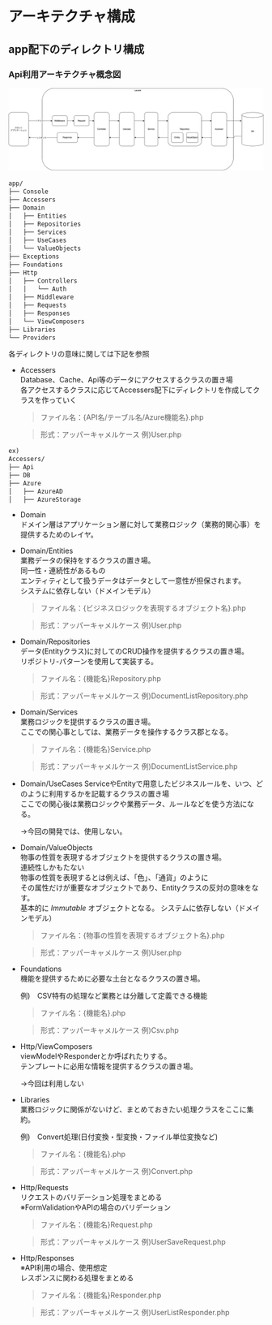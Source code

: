 # アーキテクチャ構成
## app配下のディレクトリ構成

### Api利用アーキテクチャ概念図
![概念図](./img/api.png)

```
app/
├── Console
├── Accessers
├── Domain
│   ├── Entities
│   ├── Repositories
│   ├── Services
│   ├── UseCases
│   └── ValueObjects
├── Exceptions
├── Foundations
├── Http
│   ├── Controllers
│   │   └── Auth
│   ├── Middleware
│   ├── Requests
│   ├── Responses
│   └── ViewComposers
├── Libraries
└── Providers
```

各ディレクトリの意味に関しては下記を参照

- Accessers  
  Database、Cache、Api等のデータにアクセスするクラスの置き場  
  各アクセスするクラスに応じてAccessers配下にディレクトリを作成してクラスを作っていく
  > ファイル名：{API名/テーブル名/Azure機能名}.php<br>

  > 形式：アッパーキャメルケース 例)User.php

```
ex)
Accessers/
├── Api
├── DB
├── Azure
│   ├── AzureAD
│   ├── AzureStorage
```



- Domain  
  ドメイン層はアプリケーション層に対して業務ロジック（業務的関心事）を提供するためのレイヤ。

- Domain/Entities  
  業務データの保持をするクラスの置き場。  
  同一性・連続性があるもの  
  エンティティとして扱うデータはデータとして一意性が担保されます。  
  システムに依存しない（ドメインモデル）

  > ファイル名：{ビジネスロジックを表現するオブジェクト名}.php<br>

  > 形式：アッパーキャメルケース 例)User.php
  

- Domain/Repositories  
  データ(Entityクラス)に対してのCRUD操作を提供するクラスの置き場。  
  リポジトリ-パターンを使用して実装する。

  > ファイル名：{機能名}Repository.php<br>

  > 形式：アッパーキャメルケース 例)DocumentListRepository.php
  

- Domain/Services  
  業務ロジックを提供するクラスの置き場。  
  ここでの関心事としては、業務データを操作するクラス郡となる。

  > ファイル名：{機能名}Service.php<br>

  > 形式：アッパーキャメルケース 例)DocumentListService.php


- Domain/UseCases 
  ServiceやEntityで用意したビジネスルールを、いつ、どのように利用するかを記載するクラスの置き場  
  ここでの関心後は業務ロジックや業務データ、ルールなどを使う方法になる。
  
  →今回の開発では、使用しない。

- Domain/ValueObjects  
  物事の性質を表現するオブジェクトを提供するクラスの置き場。  
  連続性しかもたない  
  物事の性質を表現するとは例えば、「色」、「通貨」のように  
  その属性だけが重要なオブジェクトであり、Entityクラスの反対の意味をなす。  
  基本的に *Immutable* オブジェクトとなる。
  システムに依存しない（ドメインモデル）

  > ファイル名：{物事の性質を表現するオブジェクト名}.php<br>

  > 形式：アッパーキャメルケース 例)User.php

- Foundations  
  機能を提供するために必要な土台となるクラスの置き場。

  例)　CSV特有の処理など業務とは分離して定義できる機能

  > ファイル名：{機能名}.php<br>

  > 形式：アッパーキャメルケース 例)Csv.php

- Http/ViewComposers  
  viewModelやResponderとか呼ばれたりする。  
  テンプレートに必用な情報を提供するクラスの置き場。

  →今回は利用しない

- Libraries  
  業務ロジックに関係がないけど、まとめておきたい処理クラスをここに集約。

  例)　Convert処理(日付変換・型変換・ファイル単位変換など)

  > ファイル名：{機能名}.php<br>

  > 形式：アッパーキャメルケース 例)Convert.php

- Http/Requests  
  リクエストのバリデーション処理をまとめる  
  ※FormValidationやAPIの場合のバリデーション

  > ファイル名：{機能名}Request.php<br>

  > 形式：アッパーキャメルケース 例)UserSaveRequest.php

- Http/Responses  
  ※API利用の場合、使用想定  
  レスポンスに関わる処理をまとめる

  > ファイル名：{機能名}Responder.php<br>

  > 形式：アッパーキャメルケース 例)UserListResponder.php

